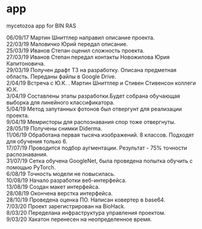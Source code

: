 # app
mycetozoa app for BIN RAS  
  
06/09/17 Мартин Шниттлер направил описание проекта.  
22/03/19 Маловичко Юрий передал описание.  
25/03/19 Иванов Степан оценил сложность проекта.  
27/03/19 Иванов Степан передал контакты Новожилова Юрия Капитоновича.  
29/03/19 Получен драфт ТЗ на разработку. Описана предметная область. Переданы файлы в Google Drive.  
2/04/19 Встреча с Ю.К. . Мартин Шниттлер и Стивен Стивенсон коллеги Ю.К.  
3/04/19 Составлены этапы разработки.Будет собрана обучающая выборка для линейного классификатора.  
5/04/19 Метод запутанных фотонов был отвергунт для реализации проекта.  
9/04/19 Мемристоры для распознавания спор тоже отвергнуты.  
28/05/19 Получены снимки Diderma.   
11/06/19 Обработана первая тысяча изображений. 8 классов. Подходят для обучения только 6.  
17/07/19 Проводится подбор аугментации. Результат - 75% точности распознавания.  
31/07/19 Сетка обучена GoogleNet, была проведена попытка обучить с помощью PyTorch.   
6/08/19 Точность модели не повысилась.  
10/08/19 Начало разработки веб-интерфейса.  
13/08/19 Создан макет интерфейса.  
28/08/19 Окончена верстка интерфейса.  
28/10/19 Проведена оценка ПО. Написан ковертер в base64.  
7/03/20 Проект зарегистрирован на BioHack.  
8/03/20 Переделана инфраструктура управления проектом.  
9/03/20 Хакатон перенесен на неопределенное время.  
